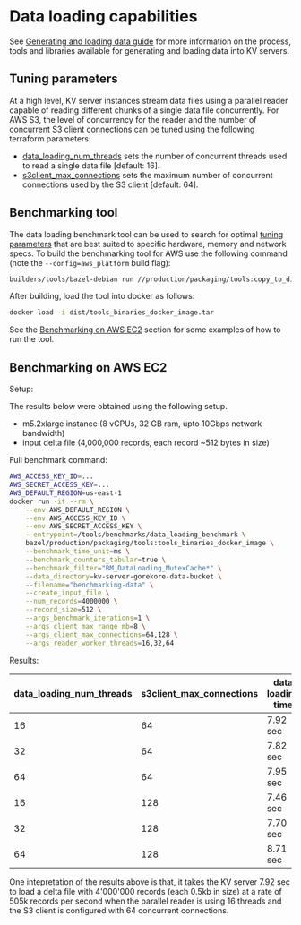# Data loading capabilities

See [Generating and loading data guide](loading_data.md) for more information on the process, tools
and libraries available for generating and loading data into KV servers.

## Tuning parameters

At a high level, KV server instances stream data files using a parallel reader capable of reading
different chunks of a single data file concurrently. For AWS S3, the level of concurrency for the
reader and the number of concurrent S3 client connections can be tuned using the following terraform
parameters:

-   [data_loading_num_threads](https://github.com/privacysandbox/protected-auction-key-value-service/blob/4d6f691b0d12f9604988c14f534f6e91f4025f29/production/terraform/aws/environments/kv_server_variables.tf)
    sets the number of concurrent threads used to read a single data file [default: 16].
-   [s3client_max_connections](https://github.com/privacysandbox/protected-auction-key-value-service/blob/4d6f691b0d12f9604988c14f534f6e91f4025f29/production/terraform/aws/environments/kv_server_variables.tf)
    sets the maximum number of concurrent connections used by the S3 client [default: 64].

## Benchmarking tool

The data loading benchmark tool can be used to search for optimal
[tuning parameters](#tuning-parameters) that are best suited to specific hardware, memory and
network specs. To build the benchmarking tool for AWS use the following command (note the
`--config=aws_platform` build flag):

```sh
builders/tools/bazel-debian run //production/packaging/tools:copy_to_dist --config=local_instance --config=aws_platform
```

After building, load the tool into docker as follows:

```sh
docker load -i dist/tools_binaries_docker_image.tar
```

See the [Benchmarking on AWS EC2](#benchmarking-on-aws-ec2) section for some examples of how to run
the tool.

## Benchmarking on AWS EC2

Setup:

The results below were obtained using the following setup.

-   m5.2xlarge instance (8 vCPUs, 32 GB ram, upto 10Gbps network bandwidth)
-   input delta file (4,000,000 records, each record ~512 bytes in size)

Full benchmark command:

```sh
AWS_ACCESS_KEY_ID=...
AWS_SECRET_ACCESS_KEY=...
AWS_DEFAULT_REGION=us-east-1
docker run -it --rm \
    --env AWS_DEFAULT_REGION \
    --env AWS_ACCESS_KEY_ID \
    --env AWS_SECRET_ACCESS_KEY \
    --entrypoint=/tools/benchmarks/data_loading_benchmark \
    bazel/production/packaging/tools:tools_binaries_docker_image \
    --benchmark_time_unit=ms \
    --benchmark_counters_tabular=true \
    --benchmark_filter="BM_DataLoading_MutexCache*" \
    --data_directory=kv-server-gorekore-data-bucket \
    --filename="benchmarking-data" \
    --create_input_file \
    --num_records=4000000 \
    --record_size=512 \
    --args_benchmark_iterations=1 \
    --args_client_max_range_mb=8 \
    --args_client_max_connections=64,128 \
    --args_reader_worker_threads=16,32,64
```

Results:

| data_loading_num_threads | s3client_max_connections | data loading time | num records per sec |
| ------------------------ | ------------------------ | ----------------- | ------------------- |
| 16                       | 64                       | 7.92 sec          | 505 k/s             |
| 32                       | 64                       | 7.82 sec          | 511 k/s             |
| 64                       | 64                       | 7.95 sec          | 503 k/s             |
| 16                       | 128                      | 7.46 sec          | 536 k/s             |
| 32                       | 128                      | 7.70 sec          | 519 k/s             |
| 64                       | 128                      | 8.71 sec          | 459 k/s             |

One intepretation of the results above is that, it takes the KV server 7.92 sec to load a delta file
with 4'000'000 records (each 0.5kb in size) at a rate of 505k records per second when the parallel
reader is using 16 threads and the S3 client is configured with 64 concurrent connections.
